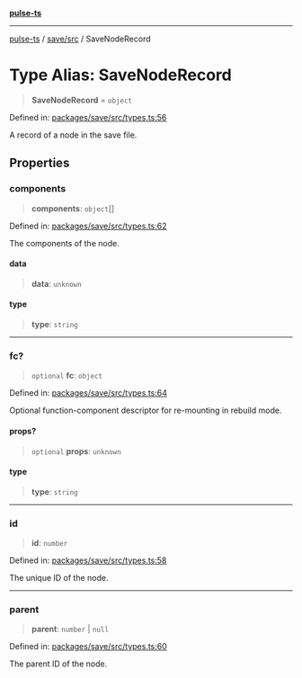 [**pulse-ts**](../../../README.md)

***

[pulse-ts](../../../README.md) / [save/src](../README.md) / SaveNodeRecord

# Type Alias: SaveNodeRecord

> **SaveNodeRecord** = `object`

Defined in: [packages/save/src/types.ts:56](https://github.com/jlehett/pulse-ts/blob/a2a18767041a6b69ca4c5f6131d2de266097750e/packages/save/src/types.ts#L56)

A record of a node in the save file.

## Properties

### components

> **components**: `object`[]

Defined in: [packages/save/src/types.ts:62](https://github.com/jlehett/pulse-ts/blob/a2a18767041a6b69ca4c5f6131d2de266097750e/packages/save/src/types.ts#L62)

The components of the node.

#### data

> **data**: `unknown`

#### type

> **type**: `string`

***

### fc?

> `optional` **fc**: `object`

Defined in: [packages/save/src/types.ts:64](https://github.com/jlehett/pulse-ts/blob/a2a18767041a6b69ca4c5f6131d2de266097750e/packages/save/src/types.ts#L64)

Optional function-component descriptor for re-mounting in rebuild mode.

#### props?

> `optional` **props**: `unknown`

#### type

> **type**: `string`

***

### id

> **id**: `number`

Defined in: [packages/save/src/types.ts:58](https://github.com/jlehett/pulse-ts/blob/a2a18767041a6b69ca4c5f6131d2de266097750e/packages/save/src/types.ts#L58)

The unique ID of the node.

***

### parent

> **parent**: `number` \| `null`

Defined in: [packages/save/src/types.ts:60](https://github.com/jlehett/pulse-ts/blob/a2a18767041a6b69ca4c5f6131d2de266097750e/packages/save/src/types.ts#L60)

The parent ID of the node.
